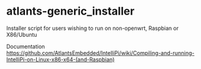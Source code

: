 # atlants-generic_installer
Installer script for users wishing to run on non-openwrt, Raspbian or X86/Ubuntu

Documentation https://github.com/AtlantsEmbedded/IntelliPi/wiki/Compiling-and-running-IntelliPi-on-Linux-x86-x64-(and-Raspbian)
